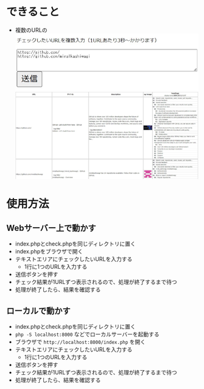 # できること
- 複数のURLの
![01.jpg](_doc%2F01.jpg)
![02.jpg](_doc%2F02.jpg)
# 使用方法

## Webサーバー上で動かす
- index.phpとcheck.phpを同じディレクトリに置く
- index.phpをブラウザで開く
- テキストエリアにチェックしたいURLを入力する
  - 1行に1つのURLを入力する
- 送信ボタンを押す
- チェック結果が1URLずつ表示されるので、処理が終了するまで待つ
- 処理が終了したら、結果を確認する

## ローカルで動かす
- index.phpとcheck.phpを同じディレクトリに置く
- `php -S localhost:8000` などでローカルサーバーを起動する
- ブラウザで `http://localhost:8000/index.php` を開く
- テキストエリアにチェックしたいURLを入力する
  - 1行に1つのURLを入力する
- 送信ボタンを押す
- チェック結果が1URLずつ表示されるので、処理が終了するまで待つ
- 処理が終了したら、結果を確認する